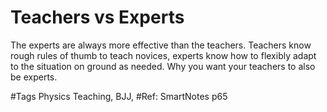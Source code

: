 # Teachers vs Experts

The experts are always more effective than the teachers.
Teachers know rough rules of thumb to teach novices, experts know how to flexibly adapt to the situation on ground as needed.
Why you want your teachers to also be experts.

#Tags Physics Teaching, BJJ,
#Ref: SmartNotes p65
